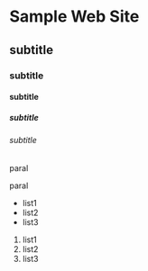 # Sample Web Site
## subtitle
### subtitle
#### subtitle
##### subtitle
###### subtitle

paral 

paral

- list1
- list2
- list3

1. list1
2. list2
3. list3
